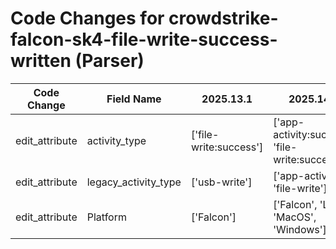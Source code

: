 # Code Changes for crowdstrike-falcon-sk4-file-write-success-written (Parser)

| Code Change | Field Name | 2025.13.1 | 2025.14.1 |
|-------------|------------|-----------|------------|
| edit_attribute | activity_type | ['file-write:success'] | ['app-activity:success', 'file-write:success'] |
| edit_attribute | legacy_activity_type | ['usb-write'] | ['app-activity', 'file-write'] |
| edit_attribute | Platform | ['Falcon'] | ['Falcon', 'Linux', 'MacOS', 'Windows'] |